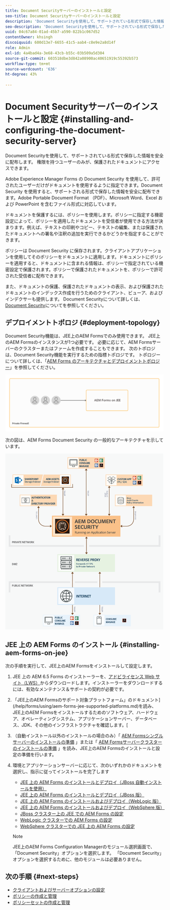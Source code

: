 ```yaml
---
title: Document Securityサーバーのインストールと設定
seo-title: Document Securityサーバーのインストールと設定
description: 'Document Securityを使用して、サポートされている形式で保存した情報を安全に配布します。 権限を持つユーザーのみが、保護されたドキュメントにアクセスできます。 '
seo-description: 'Document Securityを使用して、サポートされている形式で保存した情報を安全に配布します。 権限を持つユーザーのみが、保護されたドキュメントにアクセスできます。 '
uuid: 04c67a84-01ad-45b7-a590-822b1c067d52
contentOwner: khsingh
discoiquuid: 600d13e7-6655-41c5-aab4-c8e9e2a8d14f
role: Admin
exl-id: 4a4bad4a-3e68-43cb-b55c-03b509a5d304
source-git-commit: 603518dbe3d842a08900ac40651919c55392b573
workflow-type: tm+mt
source-wordcount: '636'
ht-degree: 43%

---
```


# Document Securityサーバーのインストールと設定 {#installing-and-configuring-the-document-security-server}

Document Securityを使用して、サポートされている形式で保存した情報を安全に配布します。 権限を持つユーザーのみが、保護されたドキュメントにアクセスできます。

Adobe Experience Manager Forms の Document Security を使用して、許可されたユーザーだけがドキュメントを使用するように指定できます。Document Security を使用すると、サポートされる形式で保存した情報を安全に配布できます。Adobe Portable Document Format （PDF）、Microsoft Word、Excel および PowerPoint を含むファイル形式に対応しています。

ドキュメントを保護するには、ポリシーを使用します。ポリシーに指定する機密設定によって、ポリシーを適用したドキュメントを受信者が使用できる方法が決まります。例えば、テキストの印刷やコピー、テキストの編集、または保護されたドキュメントへの署名や注釈の追加を実行できるかどうかを指定することができます。

ポリシーは Document Security に保存されます。クライアントアプリケーションを使用してそのポリシーをドキュメントに適用します。ドキュメントにポリシーを適用すると、ドキュメントに含まれる情報は、ポリシーで指定されている機密設定で保護されます。ポリシーで保護されたドキュメントを、ポリシーで許可された受信者に配布できます。

また、ドキュメントの保護、保護されたドキュメントの表示、および保護されたドキュメントのインデックス作成を行うためのクライアント、ビューア、およびインデクサーも提供します。 Document Securityについて詳しくは、[Document Security](/help/forms/using/admin-help/document-security.md)についてを参照してください。

## デプロイメントトポロジ  {#deployment-topology}

Document Security機能は、JEE上のAEM Formsでのみ使用できます。 JEE上のAEM Formsのインスタンスが1つ必要です。 必要に応じて、AEM Formsサーバーのクラスターまたはファームを作成することもできます。 次のトポロジは、Document Security機能を実行するための指標トポロジです。 トポロジーについて詳しくは、「[AEM Forms のアーキテクチャとデプロイメントトポロジー](aem-forms-architecture-deployment.md)」を参照してください。

<!--fix above link-->

![](do-not-localize/document-security-server_topology.png)

次の図は、AEM Forms Document Security の一般的なアーキテクチャを示しています。

![](do-not-localize/document-security-typical-environment.png)

## JEE 上の AEM Forms のインストール {#installing-aem-forms-on-jee}

次の手順を実行して、JEE上のAEM Formsをインストールして設定します。

1. JEE 上の AEM 6.5 Forms のインストーラーを、[アドビライセンス Web サイト（LWS）](https://licensing.adobe.com/)からダウンロードします。インストーラーをダウンロードするには、有効なメンテナンス＆サポートの契約が必要です。
1. 「JEE上のAEM Formsのサポート対象プラットフォーム」のドキュメント](/help/forms/using/aem-forms-jee-supported-platforms.md)を読み、JEE上のAEM Formsをインストールするためのソフトウェア、ハードウェア、オペレーティングシステム、アプリケーションサーバー、データベース、JDK、その他のインフラストラクチャを確認します。[
1. （自動インストール以外のインストールの場合のみ）「 [AEM Formsシングルサーバーのインストールの準備](https://www.adobe.com/go/learn_aemforms_prepareInstallsingle_64) 」または「 [AEM Formsサーバークラスターのインストールの準備](https://www.adobe.com/go/learn_aemforms_prepareInstallcluster_64) 」を読み、JEE上のAEM Formsのインストールと設定の準備を行います。
1. 環境とアプリケーションサーバーに応じて、次のいずれかのドキュメントを選択し、指示に従ってインストールを完了します

   * [JEE 上の AEM Forms のインストールとデプロイ（JBoss 自動インストールを使用）](https://www.adobe.com/go/learn_aemforms_installTurnkey_64)
   * [JEE 上の AEM Forms のインストールとデプロイ（JBoss 版）](https://www.adobe.com/go/learn_aemforms_installJBoss_64)
   * [JEE 上の AEM Forms のインストールおよびデプロイ（WebLogic 版）](https://www.adobe.com/go/learn_aemforms_installWebLogic_64)
   * [JEE 上の AEM Forms のインストールおよびデプロイ（WebSphere 版）](https://www.adobe.com/go/learn_aemforms_installWebSphere_64)
   * [JBoss クラスター上の JEE での AEM Forms の設定](https://www.adobe.com/go/learn_aemforms_clusterJBoss_64)
   * [WebLogic クラスターでの AEM Forms の設定](https://www.adobe.com/go/learn_aemforms_clusterWebLogic_64)
   * [WebSphere クラスターでの JEE 上の AEM Forms の設定](https://www.adobe.com/go/learn_aemforms_clusterWebSphere_64)

   >[!NOTE]
   >
   >JEE上のAEM Forms Configuration Managerのモジュール選択画面で、「Document Security」オプションを選択します。 「Document Security」オプションを選択するために、他のモジュールは必要ありません。

## 次の手順 {#next-steps}

* [クライアントおよびサーバーオプションの設定](/help/forms/using/admin-help/configuring-client-server-options.md)
* [ポリシーの作成と管理](/help/forms/using/admin-help/creating-policies.md)
* [ポリシーセットの作成と管理](/help/forms/using/admin-help/creating-policy-sets.md)
